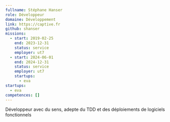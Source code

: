```yaml
---
fullname: Stéphane Hanser
role: Développeur
domaine: Développement
link: https://captive.fr
github: shanser
missions:
  - start: 2019-02-25
    end: 2023-12-31
    status: service
    employer: ut7
  - start: 2024-06-01
    end: 2024-12-31
    status: service
    employer: ut7
    startups:
      - eva
startups:
  - eva
competences: []
---
```

Développeur avec du sens, adepte du TDD et des déploiements de logiciels fonctionnels
